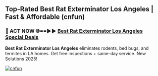 ## Top-Rated Best Rat Exterminator Los Angeles | Fast & Affordable (cnfun)

<h3>🐜 ACT NOW 🌐==►► <a href="https://tinyurl.com/2dysvsjj" rel="nofollow">Best Rat Exterminator Los Angeles Special Deals</a></h3>

**Best Rat Exterminator Los Angeles** eliminates rodents, bed bugs, and termites in LA homes. Get free inspections + same-day service. New Solutions 2025!

[![cnfun](https://i.imgur.com/JCYaghj.jpeg)](https://tinyurl.com/2dysvsjj)